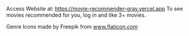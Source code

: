 Access Website at: https://movie-recommender-gray.vercel.app
To see movies recommended for you, log in and like 3+ movies.

Genre Icons made by Freepik from www.flaticon.com
